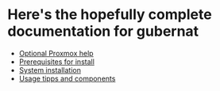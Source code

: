 # Here's the hopefully complete documentation for gubernat

- [Optional Proxmox help](./Proxmox.md)
- [Prerequisites for install](./Prereq.md)
- [System installation](./System.md)
- [Usage tipps and components](./Usage.md)

